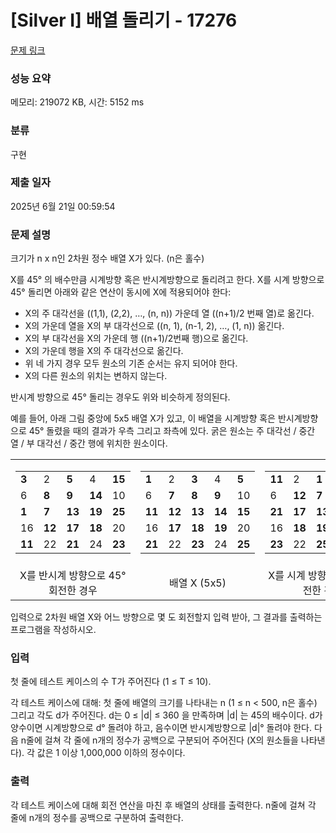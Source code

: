 # [Silver I] 배열 돌리기 - 17276 

[문제 링크](https://www.acmicpc.net/problem/17276) 

### 성능 요약

메모리: 219072 KB, 시간: 5152 ms

### 분류

구현

### 제출 일자

2025년 6월 21일 00:59:54

### 문제 설명

<p>크기가 n x n인 2차원 정수 배열 X가 있다. (n은 홀수)</p>

<p>X를 45° 의 배수만큼 시계방향 혹은 반시계방향으로 돌리려고 한다. X를 시계 방향으로 45° 돌리면 아래와 같은 연산이 동시에 X에 적용되어야 한다:</p>

<ul>
	<li>X의 주 대각선을 ((1,1), (2,2), …, (n, n)) 가운데 열 ((n+1)/2 번째 열)로 옮긴다.</li>
	<li>X의 가운데 열을 X의 부 대각선으로 ((n, 1), (n-1, 2), …, (1, n)) 옮긴다. </li>
	<li>X의 부 대각선을 X의 가운데 행 ((n+1)/2번째 행)으로 옮긴다.</li>
	<li>X의 가운데 행을 X의 주 대각선으로 옮긴다.</li>
	<li>위 네 가지 경우 모두 원소의 기존 순서는 유지 되어야 한다.</li>
	<li>X의 다른 원소의 위치는 변하지 않는다.</li>
</ul>

<p>반시계 방향으로 45° 돌리는 경우도 위와 비슷하게 정의된다.</p>

<p>예를 들어, 아래 그림 중앙에 5x5 배열 X가 있고, 이 배열을 시계방향 혹은 반시계방향으로 45° 돌렸을 때의 결과가 우측 그리고 좌측에 있다. 굵은 원소는 주 대각선 / 중간 열 / 부 대각선 / 중간 행에 위치한 원소이다.</p>

<table class="table table-bordered" style="width: 100%;">
	<tbody>
		<tr>
			<td style="width: 33%; text-align: center;">
			<table class="table table-bordered" style="width: 100%;">
				<tbody>
					<tr>
						<td style="width: 20%;"><strong>3</strong></td>
						<td style="width: 20%;">2</td>
						<td style="width: 20%;"><strong>5</strong></td>
						<td style="width: 20%;">4</td>
						<td style="width: 20%;"><strong>15</strong></td>
					</tr>
					<tr>
						<td style="width: 20%;">6</td>
						<td style="width: 20%;"><strong>8</strong></td>
						<td style="width: 20%;"><strong>9</strong></td>
						<td style="width: 20%;"><strong>14</strong></td>
						<td style="width: 20%;">10</td>
					</tr>
					<tr>
						<td style="width: 20%;"><strong>1</strong></td>
						<td style="width: 20%;"><strong>7</strong></td>
						<td style="width: 20%;"><strong>13</strong></td>
						<td style="width: 20%;"><strong>19</strong></td>
						<td style="width: 20%;"><strong>25</strong></td>
					</tr>
					<tr>
						<td style="width: 20%;">16</td>
						<td style="width: 20%;"><strong>12</strong></td>
						<td style="width: 20%;"><strong>17</strong></td>
						<td style="width: 20%;"><strong>18</strong></td>
						<td style="width: 20%;">20</td>
					</tr>
					<tr>
						<td style="width: 20%;"><strong>11</strong></td>
						<td style="width: 20%;">22</td>
						<td style="width: 20%;"><strong>21</strong></td>
						<td style="width: 20%;">24</td>
						<td style="width: 20%;"><strong>23</strong></td>
					</tr>
				</tbody>
			</table>
			</td>
			<td style="width: 34%; text-align: center;">
			<table class="table table-bordered" style="width: 100%;">
				<tbody>
					<tr>
						<td style="width: 20%;"><strong>1</strong></td>
						<td style="width: 20%;">2</td>
						<td style="width: 20%;"><strong>3</strong></td>
						<td style="width: 20%;">4</td>
						<td style="width: 20%;"><strong>5</strong></td>
					</tr>
					<tr>
						<td style="width: 20%;">6</td>
						<td style="width: 20%;"><strong>7</strong></td>
						<td style="width: 20%;"><strong>8</strong></td>
						<td style="width: 20%;"><strong>9</strong></td>
						<td style="width: 20%;">10</td>
					</tr>
					<tr>
						<td style="width: 20%;"><strong>11</strong></td>
						<td style="width: 20%;"><strong>12</strong></td>
						<td style="width: 20%;"><strong>13</strong></td>
						<td style="width: 20%;"><strong>14</strong></td>
						<td style="width: 20%;"><strong>15</strong></td>
					</tr>
					<tr>
						<td style="width: 20%;">16</td>
						<td style="width: 20%;"><strong>17</strong></td>
						<td style="width: 20%;"><strong>18</strong></td>
						<td style="width: 20%;"><strong>19</strong></td>
						<td style="width: 20%;">20</td>
					</tr>
					<tr>
						<td style="width: 20%;"><strong>21</strong></td>
						<td style="width: 20%;">22</td>
						<td style="width: 20%;"><strong>23</strong></td>
						<td style="width: 20%;">24</td>
						<td style="width: 20%;"><strong>25</strong></td>
					</tr>
				</tbody>
			</table>
			</td>
			<td style="width: 33%; text-align: center;">
			<table class="table table-bordered" style="width: 100%;">
				<tbody>
					<tr>
						<td style="width: 20%;"><strong>11</strong></td>
						<td style="width: 20%;">2</td>
						<td style="width: 20%;"><strong>1</strong></td>
						<td style="width: 20%;">4</td>
						<td style="width: 20%;"><strong>3</strong></td>
					</tr>
					<tr>
						<td style="width: 20%;">6</td>
						<td style="width: 20%;"><strong>12</strong></td>
						<td style="width: 20%;"><strong>7</strong></td>
						<td style="width: 20%;"><strong>8</strong></td>
						<td style="width: 20%;">10</td>
					</tr>
					<tr>
						<td style="width: 20%;"><strong>21</strong></td>
						<td style="width: 20%;"><strong>17</strong></td>
						<td style="width: 20%;"><strong>13</strong></td>
						<td style="width: 20%;"><strong>9</strong></td>
						<td style="width: 20%;"><strong>5</strong></td>
					</tr>
					<tr>
						<td style="width: 20%;">16</td>
						<td style="width: 20%;"><strong>18</strong></td>
						<td style="width: 20%;"><strong>19</strong></td>
						<td style="width: 20%;"><strong>14</strong></td>
						<td style="width: 20%;">20</td>
					</tr>
					<tr>
						<td style="width: 20%;"><strong>23</strong></td>
						<td style="width: 20%;">22</td>
						<td style="width: 20%;"><strong>25</strong></td>
						<td style="width: 20%;">24</td>
						<td style="width: 20%;"><strong>15</strong></td>
					</tr>
				</tbody>
			</table>
			</td>
		</tr>
		<tr>
			<td style="width: 33%; text-align: center;">X를 반시계 방향으로 45° 회전한 경우</td>
			<td style="width: 34%; text-align: center;">배열 X (5x5)</td>
			<td style="width: 33%; text-align: center;">X를 시계 방향으로 45° 회전한 경우</td>
		</tr>
	</tbody>
</table>

<p>입력으로 2차원 배열 X와 어느 방향으로 몇 도 회전할지 입력 받아, 그 결과를 출력하는 프로그램을 작성하시오.</p>

### 입력 

 <p>첫 줄에 테스트 케이스의 수 T가 주어진다 (1 ≤ T ≤ 10).</p>

<p>각 테스트 케이스에 대해: 첫 줄에 배열의 크기를 나타내는 n (1 ≤ n < 500, n은 홀수) 그리고 각도 d가 주어진다. d는 0 ≤ |d| ≤ 360 을 만족하며 |d| 는 45의 배수이다. d가 양수이면 시계방향으로 d° 돌려야 하고, 음수이면 반시계방향으로 |d|° 돌려야 한다. 다음 n줄에 걸쳐 각 줄에 n개의 정수가 공백으로 구분되어 주어진다 (X의 원소들을 나타낸다). 각 값은 1 이상 1,000,000 이하의 정수이다.</p>

### 출력 

 <p>각 테스트 케이스에 대해 회전 연산을 마친 후 배열의 상태를 출력한다. n줄에 걸쳐 각 줄에 n개의 정수를 공백으로 구분하여 출력한다. </p>

